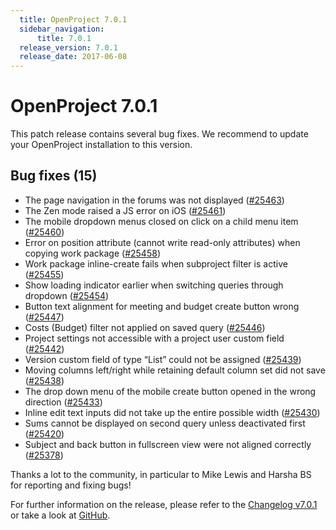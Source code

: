 ```yaml
---
  title: OpenProject 7.0.1
  sidebar_navigation:
      title: 7.0.1
  release_version: 7.0.1
  release_date: 2017-06-08
---
```



# OpenProject 7.0.1

This patch release contains several bug fixes. We recommend to update
your OpenProject installation to this version.

## Bug fixes (15)

  - The page navigation in the forums was not displayed
    ([\#25463](https://community.openproject.com/work_packages/25463))
  - The Zen mode raised a JS error on iOS
    ([\#25461](https://community.openproject.com/work_packages/25461))
  - The mobile dropdown menus closed on click on a child menu item
    ([\#25460](https://community.openproject.com/work_packages/25460))
  - Error on position attribute (cannot write read-only attributes) when
    copying work package
    ([\#25458](https://community.openproject.com/work_packages/25458))
  - <span class="explanatory-dictionary-highlight" data-definition="explanatory-dictionary-definition-7"><span class="explanatory-dictionary-highlight" data-definition="explanatory-dictionary-definition-7">Work
    package</span></span> inline-create fails when subproject filter is
    active
    ([\#25455](https://community.openproject.com/work_packages/25455))
  - Show loading indicator earlier when switching queries through
    dropdown
    ([\#25454](https://community.openproject.com/work_packages/25454))
  - Button text alignment for meeting and budget create button wrong
    ([\#25447](https://community.openproject.com/work_packages/25447))
  - Costs (Budget) filter not applied on saved query
    ([\#25446](https://community.openproject.com/work_packages/25446))
  - <span class="explanatory-dictionary-highlight" data-definition="explanatory-dictionary-definition-43"><span class="explanatory-dictionary-highlight" data-definition="explanatory-dictionary-definition-45"><span class="explanatory-dictionary-highlight" data-definition="explanatory-dictionary-definition-45">Project</span></span>
    settings</span> not accessible with a project user custom field
    ([\#25442](https://community.openproject.com/work_packages/25442))
  - <span class="explanatory-dictionary-highlight" data-definition="explanatory-dictionary-definition-10"><span class="explanatory-dictionary-highlight" data-definition="explanatory-dictionary-definition-10">Version</span></span>
    custom field of type “List” could not be assigned
    ([\#25439](https://community.openproject.com/work_packages/25439))
  - Moving columns left/right while retaining default column set did not
    save
    ([\#25438](https://community.openproject.com/work_packages/25438))
  - The drop down menu of the mobile create button opened in the wrong
    direction
    ([\#25433](https://community.openproject.com/work_packages/25433))
  - Inline edit text inputs did not take up the entire possible width
    ([\#25430](https://community.openproject.com/work_packages/25430))
  - Sums cannot be displayed on second query unless deactivated first
    ([\#25420](https://community.openproject.com/work_packages/25420))
  - <span class="explanatory-dictionary-highlight" data-definition="explanatory-dictionary-definition-23"><span class="explanatory-dictionary-highlight" data-definition="explanatory-dictionary-definition-23">Subject</span></span>
    and back button in fullscreen view were not aligned correctly
    ([\#25378](https://community.openproject.com/work_packages/25378))

Thanks a lot to the community, in particular to Mike Lewis and Harsha BS
for reporting and fixing bugs\!

For further information on the release, please refer to the [Changelog
v7.0.1](https://community.openproject.com/versions/924) or take a look
at [GitHub](https://github.com/opf/openproject/tree/v7.0.1).


